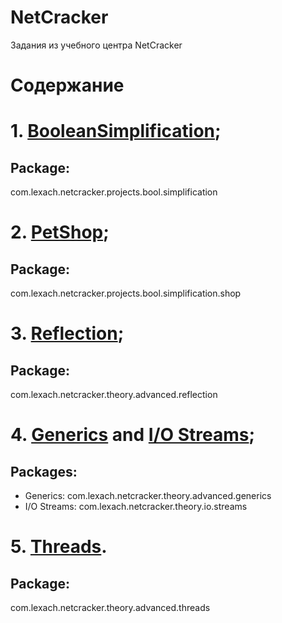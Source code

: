 # NetCracker
Задания из учебного центра NetCracker

# Содержание

# 1. [BooleanSimplification](src/com/lexach/netcracker/bool/simplification);

## Package: 
com.lexach.netcracker.projects.bool.simplification

# 2. [PetShop](src/com/lexach/netcracker/pet/shop);

## Package: 
com.lexach.netcracker.projects.bool.simplification.shop

# 3. [Reflection](src/com/lexach/netcracker/reflection);

## Package:
com.lexach.netcracker.theory.advanced.reflection

# 4. [Generics](src/com/lexach/netcracker/generics) and [I/O Streams](src/com/lexach/netcracker/io/streams);

## Packages:
- Generics: com.lexach.netcracker.theory.advanced.generics
- I/O Streams: com.lexach.netcracker.theory.io.streams


# 5. [Threads](src/com/lexach/netcracker/threads).

## Package:
com.lexach.netcracker.theory.advanced.threads
